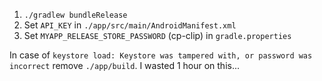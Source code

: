 1. `./gradlew bundleRelease`
2. Set `API_KEY` in `./app/src/main/AndroidManifest.xml`
3. Set `MYAPP_RELEASE_STORE_PASSWORD` (cp-clip) in `gradle.properties`

In case of `keystore load: Keystore was tampered with, or password was incorrect` remove `./app/build`. I wasted 1 hour
on this...
